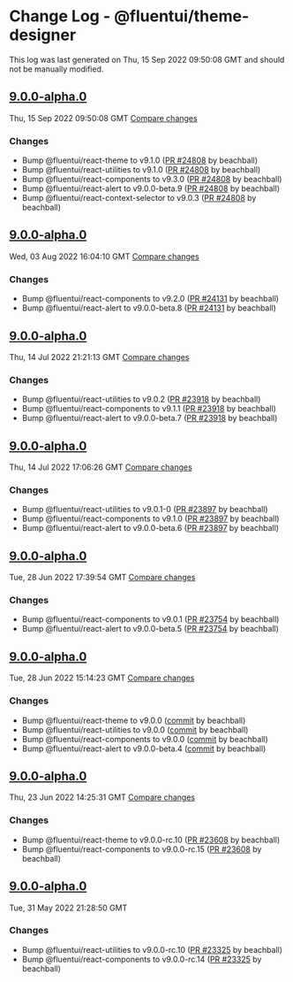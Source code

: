 # Change Log - @fluentui/theme-designer

This log was last generated on Thu, 15 Sep 2022 09:50:08 GMT and should not be manually modified.

<!-- Start content -->

## [9.0.0-alpha.0](https://github.com/microsoft/fluentui/tree/@fluentui/theme-designer_v9.0.0-alpha.0)

Thu, 15 Sep 2022 09:50:08 GMT 
[Compare changes](https://github.com/microsoft/fluentui/compare/@fluentui/theme-designer_v9.0.0-alpha.0..@fluentui/theme-designer_v9.0.0-alpha.0)

### Changes

- Bump @fluentui/react-theme to v9.1.0 ([PR #24808](https://github.com/microsoft/fluentui/pull/24808) by beachball)
- Bump @fluentui/react-utilities to v9.1.0 ([PR #24808](https://github.com/microsoft/fluentui/pull/24808) by beachball)
- Bump @fluentui/react-components to v9.3.0 ([PR #24808](https://github.com/microsoft/fluentui/pull/24808) by beachball)
- Bump @fluentui/react-alert to v9.0.0-beta.9 ([PR #24808](https://github.com/microsoft/fluentui/pull/24808) by beachball)
- Bump @fluentui/react-context-selector to v9.0.3 ([PR #24808](https://github.com/microsoft/fluentui/pull/24808) by beachball)

## [9.0.0-alpha.0](https://github.com/microsoft/fluentui/tree/@fluentui/theme-designer_v9.0.0-alpha.0)

Wed, 03 Aug 2022 16:04:10 GMT 
[Compare changes](https://github.com/microsoft/fluentui/compare/@fluentui/theme-designer_v9.0.0-alpha.0..@fluentui/theme-designer_v9.0.0-alpha.0)

### Changes

- Bump @fluentui/react-components to v9.2.0 ([PR #24131](https://github.com/microsoft/fluentui/pull/24131) by beachball)
- Bump @fluentui/react-alert to v9.0.0-beta.8 ([PR #24131](https://github.com/microsoft/fluentui/pull/24131) by beachball)

## [9.0.0-alpha.0](https://github.com/microsoft/fluentui/tree/@fluentui/theme-designer_v9.0.0-alpha.0)

Thu, 14 Jul 2022 21:21:13 GMT 
[Compare changes](https://github.com/microsoft/fluentui/compare/@fluentui/theme-designer_v9.0.0-alpha.0..@fluentui/theme-designer_v9.0.0-alpha.0)

### Changes

- Bump @fluentui/react-utilities to v9.0.2 ([PR #23918](https://github.com/microsoft/fluentui/pull/23918) by beachball)
- Bump @fluentui/react-components to v9.1.1 ([PR #23918](https://github.com/microsoft/fluentui/pull/23918) by beachball)
- Bump @fluentui/react-alert to v9.0.0-beta.7 ([PR #23918](https://github.com/microsoft/fluentui/pull/23918) by beachball)

## [9.0.0-alpha.0](https://github.com/microsoft/fluentui/tree/@fluentui/theme-designer_v9.0.0-alpha.0)

Thu, 14 Jul 2022 17:06:26 GMT 
[Compare changes](https://github.com/microsoft/fluentui/compare/@fluentui/theme-designer_v9.0.0-alpha.0..@fluentui/theme-designer_v9.0.0-alpha.0)

### Changes

- Bump @fluentui/react-utilities to v9.0.1-0 ([PR #23897](https://github.com/microsoft/fluentui/pull/23897) by beachball)
- Bump @fluentui/react-components to v9.1.0 ([PR #23897](https://github.com/microsoft/fluentui/pull/23897) by beachball)
- Bump @fluentui/react-alert to v9.0.0-beta.6 ([PR #23897](https://github.com/microsoft/fluentui/pull/23897) by beachball)

## [9.0.0-alpha.0](https://github.com/microsoft/fluentui/tree/@fluentui/theme-designer_v9.0.0-alpha.0)

Tue, 28 Jun 2022 17:39:54 GMT 
[Compare changes](https://github.com/microsoft/fluentui/compare/@fluentui/theme-designer_v9.0.0-alpha.0..@fluentui/theme-designer_v9.0.0-alpha.0)

### Changes

- Bump @fluentui/react-components to v9.0.1 ([PR #23754](https://github.com/microsoft/fluentui/pull/23754) by beachball)
- Bump @fluentui/react-alert to v9.0.0-beta.5 ([PR #23754](https://github.com/microsoft/fluentui/pull/23754) by beachball)

## [9.0.0-alpha.0](https://github.com/microsoft/fluentui/tree/@fluentui/theme-designer_v9.0.0-alpha.0)

Tue, 28 Jun 2022 15:14:23 GMT 
[Compare changes](https://github.com/microsoft/fluentui/compare/@fluentui/theme-designer_v9.0.0-alpha.0..@fluentui/theme-designer_v9.0.0-alpha.0)

### Changes

- Bump @fluentui/react-theme to v9.0.0 ([commit](https://github.com/microsoft/fluentui/commit/ba6c5d651559b91c815429c9a9357c4d5a390f3e) by beachball)
- Bump @fluentui/react-utilities to v9.0.0 ([commit](https://github.com/microsoft/fluentui/commit/ba6c5d651559b91c815429c9a9357c4d5a390f3e) by beachball)
- Bump @fluentui/react-components to v9.0.0 ([commit](https://github.com/microsoft/fluentui/commit/ba6c5d651559b91c815429c9a9357c4d5a390f3e) by beachball)
- Bump @fluentui/react-alert to v9.0.0-beta.4 ([commit](https://github.com/microsoft/fluentui/commit/ba6c5d651559b91c815429c9a9357c4d5a390f3e) by beachball)

## [9.0.0-alpha.0](https://github.com/microsoft/fluentui/tree/@fluentui/theme-designer_v9.0.0-alpha.0)

Thu, 23 Jun 2022 14:25:31 GMT 
[Compare changes](https://github.com/microsoft/fluentui/compare/@fluentui/theme-designer_v9.0.0-alpha.0..@fluentui/theme-designer_v9.0.0-alpha.0)

### Changes

- Bump @fluentui/react-theme to v9.0.0-rc.10 ([PR #23608](https://github.com/microsoft/fluentui/pull/23608) by beachball)
- Bump @fluentui/react-components to v9.0.0-rc.15 ([PR #23608](https://github.com/microsoft/fluentui/pull/23608) by beachball)

## [9.0.0-alpha.0](https://github.com/microsoft/fluentui/tree/@fluentui/theme-designer_v9.0.0-alpha.0)

Tue, 31 May 2022 21:28:50 GMT

### Changes

- Bump @fluentui/react-utilities to v9.0.0-rc.10 ([PR #23325](https://github.com/microsoft/fluentui/pull/23325) by beachball)
- Bump @fluentui/react-components to v9.0.0-rc.14 ([PR #23325](https://github.com/microsoft/fluentui/pull/23325) by beachball)
